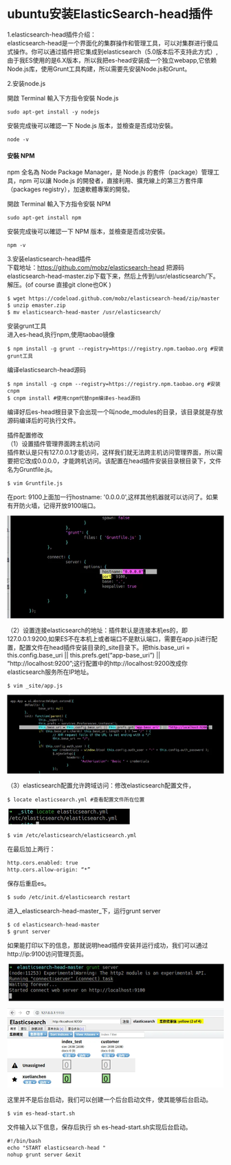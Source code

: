 # ubuntu安装ElasticSearch-head插件



1.elasticsearch-head插件介绍：  
elasticsearch-head是一个界面化的集群操作和管理工具，可以对集群进行傻瓜式操作。你可以通过插件把它集成到elasticsearch（5.0版本后不支持此方式）,由于我ES使用的是6.X版本，所以我把es-head安装成一个独立webapp,它依赖Node.js库，使用Grunt工具构建，所以需要先安装Node.js和Grunt。



2.安装node.js

開啟 Terminal 輸入下方指令安裝 Node.js

```text
sudo apt-get install -y nodejs
```

安裝完成後可以確認一下 Node.js 版本，並檢查是否成功安裝。

```text
node -v
```

#### 安裝 NPM <a id="&#x5B89;&#x88DD;-npm"></a>

npm 全名為 Node Package Manager，是 Node.js 的套件（package）管理工具，npm 可以讓 Node.js 的開發者，直接利用、擴充線上的第三方套件庫（packages registry），加速軟體專案的開發。

開啟 Terminal 輸入下方指令安裝 NPM

```text
sudo apt-get install npm
```

安裝完成後可以確認一下 NPM 版本，並檢查是否成功安裝。

```text
npm -v
```

  
3.安装elasticsearch-head插件  
下载地址：https://github.com/mobz/elasticsearch-head 把源码elasticsearch-head-master.zip下载下来，然后上传到/usr/elasticsearch/下。解压。\(of course 直接git clone也OK \)

```text
$ wget https://codeload.github.com/mobz/elasticsearch-head/zip/master 
$ unzip emaster.zip
$ mv elasticsearch-head-master /usr/elasticsearch/
```

安装grunt工具  
进入es-head,执行npm,使用taobao镜像

```text
$ npm install -g grunt --registry=https://registry.npm.taobao.org #安装grunt工具
```

编译elasticsearch-head源码

```text
$ npm install -g cnpm --registry=https://registry.npm.taobao.org #安装cnpm
$ cnpm install #使用cnpm代替npm编译es-head源码
```

编译好后es-head根目录下会出现一个叫node\_modules的目录，该目录就是存放源码编译后的可执行文件。

插件配置修改  
（1）设置插件管理界面跨主机访问  
插件默认是只有127.0.0.1才能访问，这样我们就无法跨主机访问管理界面，所以需要把它改成0.0.0.0，才能跨机访问。该配置在head插件安装目录根目录下，文件名为Gruntfile.js。

```text
$ vim Gruntfile.js
```

在port: 9100上面加一行hostname: '0.0.0.0',这样其他机器就可以访问了。如果有开防火墙，记得开放9100端口。

![](../../../.gitbook/assets/tu-pian-%20%2816%29.png)

（2）设置连接elasticsearch的地址：插件默认是连接本机es的，即127.0.0.1:9200,如果ES不在本机上或者端口不是默认端口，需要在app.js进行配置，配置文件在head插件安装目录的\_site目录下。把this.base\_uri = this.config.base\_uri \|\| this.prefs.get\(“app-base\_uri”\) \|\| “http://localhost:9200”;这行配置中的http://localhost:9200改成你elasticsearch服务所在IP地址。

```text
$ vim _site/app.js
```

![](../../../.gitbook/assets/tu-pian-%20%2813%29.png)

（3）elasticsearch配置允许跨域访问：修改elasticsearch配置文件，

```text
$ locate elasticsearch.yml #查看配置文件所在位置
```

![](../../../.gitbook/assets/tu-pian-%20%2818%29.png)

```text
$ vim /etc/elasticsearch/elasticsearch.yml
```

在最后加上两行：

```text
http.cors.enabled: true
http.cors.allow-origin: “*”
```

保存后重启es。

```text
$ sudo /etc/init.d/elasticsearch restart
```

进入_elasticsearch-head-master_下，运行grunt server

```text
$ cd elasticsearch-head-master
$ grunt server
```

如果能打印以下的信息，那就说明head插件安装并运行成功，我们可以通过http://ip:9100访问管理页面。

![](../../../.gitbook/assets/tu-pian-%20%2814%29.png)

![](../../../.gitbook/assets/tu-pian-%20%2815%29.png)

这里并不是后台启动，我们可以创建一个后台启动文件，使其能够后台启动。

```text
$ vim es-head-start.sh
```

文件输入以下信息，保存后执行 sh es-head-start.sh实现后台启动。

```text
#!/bin/bash
echo "START elasticsearch-head "
nohup grunt server &exit
```

